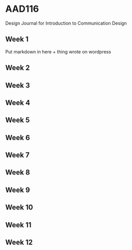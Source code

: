 AAD116
======

Design Journal  for Introduction to Communication Design

Week 1
------

Put markdown in here + thing wrote on wordpress



Week 2
------

Week 3
------

Week 4
------

Week 5
------

Week 6
------

Week 7
------

Week 8
------

Week 9
------

Week 10
------

Week 11
------

Week 12
------
